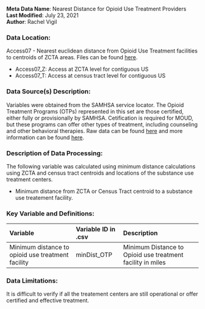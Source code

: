 **Meta Data Name**: Nearest Distance for Opioid Use Treatment Providers  
**Last Modified**: July 23, 2021  
**Author**: Rachel Vigil  

### Data Location: 
Access07 - Nearest euclidean distance from Opioid Use Treatment facilities to centroids of ZCTA areas. Files can be found [here](https://github.com/GeoDaCenter/opioid-policy-scan/tree/master/data_final).
* Access07_Z: Access at ZCTA level for contiguous US
* Access07_T: Access at census tract level for contiguous US


### Data Source(s) Description:  
Variables were obtained from the SAMHSA service locator. The Opioid Treatment Programs (OTPs) represented in this set are those certified, either fully or provisionally by SAMHSA. Cetification is required for MOUD, but these programs can offer other types of treatment, including counseling and other behavioral therapies. Raw data can be found [here](https://dpt2.samhsa.gov/treatment/directory.aspx) and more information can be found [here](https://www.samhsa.gov/medication-assisted-treatment/become-accredited-opioid-treatment-program).


### Description of Data Processing: 
The following variable was calculated using minimum distance calculations using ZCTA and census tract centroids and locations of the substance use treatment centers.
* Minimum distance from ZCTA or Census Tract centroid to a substance use treatement facility.

### Key Variable and Definitions:
| Variable | Variable ID in .csv | Description |
|:---------|:--------------------|:------------|
| Minimum distance to opioid use treatment facility |minDist_OTP|Minimum Distance to Opioid use treatment facility in miles|

### Data Limitations:
It is difficult to verify if all the treatement centers are still operational or offer certified and effective treatment. 
